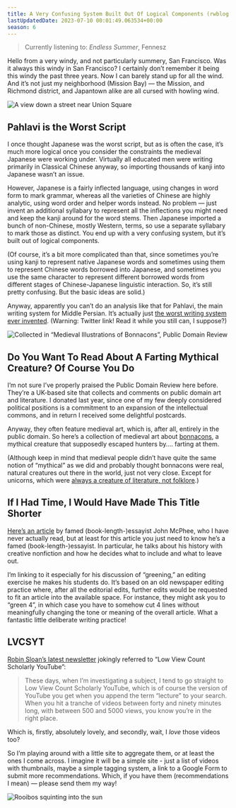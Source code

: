 ```yaml
---
title: A Very Confusing System Built Out Of Logical Components (rwblog S6E7)
lastUpdatedDate: 2023-07-10 00:01:49.063534+00:00 
season: 6
---
```


> Currently listening to: _Endless Summer_, Fennesz

Hello from a very windy, and not particularly summery, San Francisco. Was it always this windy in San Francisco? I certainly don’t remember it being this windy the past three years. Now I can barely stand up for all the wind. And it’s not just my neighborhood (Mission Bay) — the Mission, and Richmond district, and Japantown alike are all cursed with howling wind.

 ![A view down a street near Union Square](https://buttondown.imgix.net/images/0ef67c47-c950-4cbf-b539-eea203e15f0d.jpeg?w=960&fit=max)

## Pahlavi is the Worst Script

I once thought Japanese was the worst script, but as is often the case, it’s much more logical once you consider the constraints the medieval Japanese were working under. Virtually all educated men were writing primarily in Classical Chinese anyway, so importing thousands of kanji into Japanese wasn’t an issue.

However, Japanese is a fairly inflected language, using changes in word form to mark grammar, whereas all the varieties of Chinese are highly analytic, using word order and helper words instead. No problem — just invent an additional syllabary to represent all the inflections you might need and keep the kanji around for the word stems. Then Japanese imported a bunch of non-Chinese, mostly Western, terms, so use a separate syllabary to mark those as distinct. You end up with a very confusing system, but it’s built out of logical components.

(Of course, it’s a bit more complicated than that, since sometimes you’re using kanji to represent native Japanese words and sometimes using them to represent Chinese words borrowed into Japanese, and sometimes you use the same character to represent different borrowed words from different stages of Chinese-Japanese linguistic interaction. So, it’s still pretty confusing. But the basic ideas are solid.)

Anyway, apparently you can’t do an analysis like that for Pahlavi, the main writing system for Middle Persian. It’s actually just [the worst writing system ever invented](https://twitter.com/iwsfutcmd/status/1666585955107520518). (Warning: Twitter link! Read it while you still can, I suppose?)

![Collected in “Medieval Illustrations of Bonnacons”, *Public Domain Review*](https://buttondown.imgix.net/images/d6410e8c-4221-4e4b-839b-75fd1488a398.jpg?w=960&fit=max)

## Do You Want To Read About A Farting Mythical Creature? Of Course You Do

I’m not sure I’ve properly praised the Public Domain Review here before. They’re a UK-based site that collects and comments on public domain art and literature. I donated last year, since one of my few deeply considered political positions is a commitment to an expansion of the intellectual commons, and in return I received some delightful postcards.

Anyway, they often feature medieval art, which is, after all, entirely in the public domain. So here’s a collection of medieval art about [bonnacons](https://publicdomainreview.org/collection/bonnacons), a mythical creature that supposedly escaped hunters by…. farting at them.

(Although keep in mind that medieval people didn’t have quite the same notion of “mythical” as we did and probably thought bonnacons were real, natural creatures out there in the world, just not very close. Except for unicorns, which were [always a creature of literature, not folklore](https://www.reddit.com/r/AskHistorians/comments/uer5y0/comment/i6pfhaw/?context=1).)

## If I Had Time, I Would Have Made This Title Shorter

[Here’s an article](https://www.newyorker.com/magazine/2015/09/14/omission) by famed (book-length-)essayist John McPhee, who I have never actually read, but at least for this article you just need to know he’s a famed (book-length-)essayist. In particular, he talks about his history with creative nonfiction and how he decides what to include and what to leave out.

I’m linking to it especially for his discussion of “greening,” an editing exercise he makes his students do. It’s based on an old newspaper editing practice where, after all the editorial edits, further edits would be requested to fit an article into the available space. For instance, they might ask you to “green 4”, in which case you have to somehow cut 4 lines without meaningfully changing the tone or meaning of the overall article. What a fantastic little deliberate writing practice!

## LVCSYT

[Robin Sloan’s latest newsletter](https://www.robinsloan.com/newsletters/feeling-of-something-waiting-there-for-you/#youtube) jokingly referred to “Low View Count Scholarly YouTube”:

> These days, when I’m investigating a subject, I tend to go straight to Low View Count Scholarly YouTube, which is of course the version of YouTube you get when you append the term “lecture” to your search. When you hit a tranche of videos between forty and ninety minutes long, with between 500 and 5000 views, you know you’re in the right place.

Which is, firstly, absolutely lovely, and secondly, wait, I _love_ those videos too?

So I’m playing around with a little site to aggregate them, or at least the ones I come across. I imagine it will be a simple site - just a list of videos with thumbnails, maybe a simple tagging system, a link to a Google Form to submit more recommendations. Which, if you have them (recommendations I mean) — please send them my way!

 ![Rooibos squinting into the sun](https://buttondown.imgix.net/images/32ef1f81-80c3-40e9-9f24-ef5b01e02059.jpeg?w=960&fit=max) 